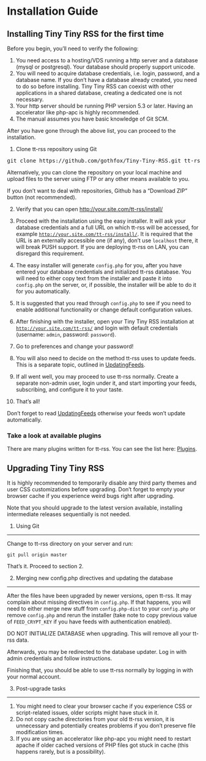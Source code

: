 Installation Guide
==================

Installing Tiny Tiny RSS for the first time
-------------------------------------------

Before you begin, you’ll need to verify the following:

1. You need access to a hosting/VDS running a http server and a database
(mysql or postgresql). Your database should properly support unicode.
2. You will need to acquire database credentials, i.e. login, password,
and a database name. If you don’t have a database already created, you
need to do so before installing. Tiny Tiny RSS can coexist with other
applications in a shared database, creating a dedicated one is not
necessary.
3. Your http server should be running PHP version 5.3 or later. Having
an accelerator like php-apc is highly recommended.
4. The manual assumes you have basic knowledge of Git SCM.

After you have gone through the above list, you can proceed to the
installation.

1. Clone tt-rss repository using Git

<pre>git clone https://github.com/gothfox/Tiny-Tiny-RSS.git tt-rss</pre>

Alternatively, you can clone the repository on your local machine and
upload files to the server using FTP or any other means available to
you.

If you don’t want to deal with repositories, Github has a “Download ZIP”
button (not recommended).

2. Verify that you can open http://your.site.com/tt-rss/install/

3. Proceed with the installation using the easy installer. It will ask
your database credentials and a full URL on which tt-rss will be
accessed, for example <code>http://your.site.com/tt-rss/install/</code>.
It is required that the URL is an externally accessible one (if any),
don’t use <code>localhost</code> there, it will break PUSH support. If
you are deploying tt-rss on LAN, you can disregard this requirement.

4. The easy installer will generate <code>config.php</code> for you,
after you have entered your database credentials and initialized tt-rss
database. You will need to either copy text from the installer and paste
it into <code>config.php</code> on the server, or, if possible, the
installer will be able to do it for you automatically.

5. It is suggested that you read through <code>config.php</code> to see
if you need to enable additional functionality or change default
configuration values.

5. After finishing with the installer, open your Tiny Tiny RSS
installation at <code>http://your.site.com/tt-rss/</code> and login with
default credentials (username: <code>admin</code>, password:
<code>password</code>).

6. Go to preferences and change your password!

7. You will also need to decide on the method tt-rss uses to update
feeds. This is a separate topic, outlined in [UpdatingFeeds](UpdatingFeeds).

7. If all went well, you may proceed to use tt-rss normally. Create a
separate non-admin user, login under it, and start importing your feeds,
subscribing, and configure it to your taste.

8. That’s all!

Don’t forget to read [UpdatingFeeds](UpdatingFeeds) otherwise your feeds won’t update
automatically.

### Take a look at available plugins

There are many plugins written for tt-rss. You can see the list here: [Plugins](Plugins).

Upgrading Tiny Tiny RSS
-----------------------

It is highly recommended to temporarily disable any third party themes
and user CSS customizations before upgrading. Don’t forget to empty your
browser cache if you experience weird bugs right after upgrading.

Note that you should upgrade to the latest version available, installing
intermediate releases sequentially is not needed.

1. Using Git
------------

Change to tt-rss directory on your server and run:

<code>git pull origin master</code>

That’s it. Proceed to section 2.

2. Merging new config.php directives and updating the database
--------------------------------------------------------------

After the files have been upgraded by newer versions, open tt-rss. It
may complain about missing directives in <code>config.php</code>. If
that happens, you will need to either merge new stuff from
<code>config.php-dist</code> to your <code>config.php</code> or remove
<code>config.php</code> and rerun the installer (take note to copy
previous value of <code>FEED\_CRYPT\_KEY</code> if you have feeds with
authentication enabled).

DO NOT INITIALIZE DATABASE when upgrading. This will remove all your
tt-rss data.

Afterwards, you may be redirected to the database updater. Log in with
admin credentials and follow instructions.

Finishing that, you should be able to use tt-rss normally by logging in
with your normal account.

3. Post-upgrade tasks
---------------------

1. You might need to clear your browser cache if you experience CSS or
script-related issues, older scripts might have stuck in it.
2. Do not copy cache directories from your old tt-rss version, it is
unnecessary and potentially creates problems if you don’t preserve file
modification times.
3. If you are using an accelerator like php-apc you might need to
restart apache if older cached versions of PHP files got stuck in cache
(this happens rarely, but is a possibility).
